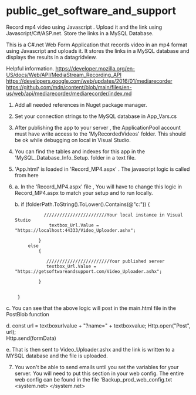 # public_get_software_and_support
Record mp4 video using Javascript . Upload it and the link using Javascript/C#/ASP.net. Store the links in a MySQL Database.

This is a C#.net Web Form Application that records video in an mp4 format using Javascript and uploads it. It stores the links in a MySQL database 
and displays the results in a datagridview.

Helpful information.
https://developer.mozilla.org/en-US/docs/Web/API/MediaStream_Recording_API
https://developers.google.com/web/updates/2016/01/mediarecorder
https://github.com/mdn/content/blob/main/files/en-us/web/api/mediarecorder/mediarecorder/index.md



1. Add all needed references in Nuget package manager.

2. Set your connection strings to the MySQL database in App_Vars.cs

3. After publishing the app to your server , the ApplicationPool account must have write
access to the 'MyRecordedVideos' folder. This should be ok while debugging on local in Visual Studio.

4. You can find the tables and indexes for this app in the 'MySQL_Database_Info_Setup. folder in a text file.

5. 'App.html' is loaded in 'Record_MP4.aspx' . The javascript logic is called from here

6. a. In the 'Record_MP4.aspx' file , You will have to change this logic in Record_MP4.aspx to match your setup and to run locally.

   b. if (folderPath.ToString().ToLower().Contains(@"c:\"))
            {

                  ////////////////////////Your local instance in Visual Studio
                    textbox_Url.Value = "https://localhost:44333/Video_Uploader.ashx";
                 
                }
            else
                {

                   ////////////////////////Your published server
                   textbox_Url.Value = "https://getsoftwareandsupport.com/Video_Uploader.ashx";
                   
                }

            
        }

c. You can see that the above logic will post in the main.html file in the PostBlob function  

d. const url = textboxurlvalue + "?name=" + textboxvalue;
    Http.open("Post", url);      
    Http.send(formData)

e. That is then sent to  Video_Uploader.ashx and the link is written to a MYSQL database and the file is uploaded.


7. You won't be able to send emails until you set the variables for your server. You will need to put this section
in your web config. The entire web config can be found in the file 'Backup_prod_web_config.txt
 <system.net>
    <mailSettings>
      <smtp from="jeremystakich@getsoftwareandsupport.com">
        <network host="relay-hosting.secureserver.net" port="25" />
        <!--	<network host="smtp.gmail.com" port="587" /> -->
      </smtp>
    </mailSettings>
  </system.net>



   
